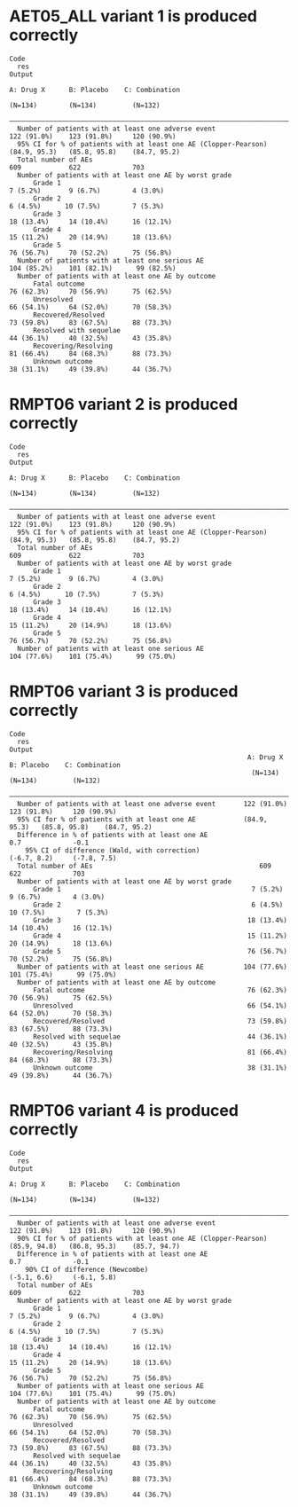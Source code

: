 # AET05_ALL variant 1 is produced correctly

    Code
      res
    Output
                                                                         A: Drug X      B: Placebo    C: Combination
                                                                          (N=134)        (N=134)         (N=132)    
      ——————————————————————————————————————————————————————————————————————————————————————————————————————————————
      Number of patients with at least one adverse event                122 (91.0%)    123 (91.8%)     120 (90.9%)  
      95% CI for % of patients with at least one AE (Clopper-Pearson)   (84.9, 95.3)   (85.8, 95.8)    (84.7, 95.2) 
      Total number of AEs                                                   609            622             703      
      Number of patients with at least one AE by worst grade                                                        
          Grade 1                                                         7 (5.2%)       9 (6.7%)        4 (3.0%)   
          Grade 2                                                         6 (4.5%)      10 (7.5%)        7 (5.3%)   
          Grade 3                                                        18 (13.4%)     14 (10.4%)      16 (12.1%)  
          Grade 4                                                        15 (11.2%)     20 (14.9%)      18 (13.6%)  
          Grade 5                                                        76 (56.7%)     70 (52.2%)      75 (56.8%)  
      Number of patients with at least one serious AE                   104 (85.2%)    101 (82.1%)      99 (82.5%)  
      Number of patients with at least one AE by outcome                                                            
          Fatal outcome                                                  76 (62.3%)     70 (56.9%)      75 (62.5%)  
          Unresolved                                                     66 (54.1%)     64 (52.0%)      70 (58.3%)  
          Recovered/Resolved                                             73 (59.8%)     83 (67.5%)      88 (73.3%)  
          Resolved with sequelae                                         44 (36.1%)     40 (32.5%)      43 (35.8%)  
          Recovering/Resolving                                           81 (66.4%)     84 (68.3%)      88 (73.3%)  
          Unknown outcome                                                38 (31.1%)     49 (39.8%)      44 (36.7%)  

# RMPT06 variant 2 is produced correctly

    Code
      res
    Output
                                                                         A: Drug X      B: Placebo    C: Combination
                                                                          (N=134)        (N=134)         (N=132)    
      ——————————————————————————————————————————————————————————————————————————————————————————————————————————————
      Number of patients with at least one adverse event                122 (91.0%)    123 (91.8%)     120 (90.9%)  
      95% CI for % of patients with at least one AE (Clopper-Pearson)   (84.9, 95.3)   (85.8, 95.8)    (84.7, 95.2) 
      Total number of AEs                                                   609            622             703      
      Number of patients with at least one AE by worst grade                                                        
          Grade 1                                                         7 (5.2%)       9 (6.7%)        4 (3.0%)   
          Grade 2                                                         6 (4.5%)      10 (7.5%)        7 (5.3%)   
          Grade 3                                                        18 (13.4%)     14 (10.4%)      16 (12.1%)  
          Grade 4                                                        15 (11.2%)     20 (14.9%)      18 (13.6%)  
          Grade 5                                                        76 (56.7%)     70 (52.2%)      75 (56.8%)  
      Number of patients with at least one serious AE                   104 (77.6%)    101 (75.4%)      99 (75.0%)  

# RMPT06 variant 3 is produced correctly

    Code
      res
    Output
                                                                A: Drug X      B: Placebo    C: Combination
                                                                 (N=134)        (N=134)         (N=132)    
      —————————————————————————————————————————————————————————————————————————————————————————————————————
      Number of patients with at least one adverse event       122 (91.0%)    123 (91.8%)     120 (90.9%)  
      95% CI for % of patients with at least one AE            (84.9, 95.3)   (85.8, 95.8)    (84.7, 95.2) 
      Difference in % of patients with at least one AE                            0.7             -0.1     
        95% CI of difference (Wald, with correction)                          (-6.7, 8.2)     (-7.8, 7.5)  
      Total number of AEs                                          609            622             703      
      Number of patients with at least one AE by worst grade                                               
          Grade 1                                                7 (5.2%)       9 (6.7%)        4 (3.0%)   
          Grade 2                                                6 (4.5%)      10 (7.5%)        7 (5.3%)   
          Grade 3                                               18 (13.4%)     14 (10.4%)      16 (12.1%)  
          Grade 4                                               15 (11.2%)     20 (14.9%)      18 (13.6%)  
          Grade 5                                               76 (56.7%)     70 (52.2%)      75 (56.8%)  
      Number of patients with at least one serious AE          104 (77.6%)    101 (75.4%)      99 (75.0%)  
      Number of patients with at least one AE by outcome                                                   
          Fatal outcome                                         76 (62.3%)     70 (56.9%)      75 (62.5%)  
          Unresolved                                            66 (54.1%)     64 (52.0%)      70 (58.3%)  
          Recovered/Resolved                                    73 (59.8%)     83 (67.5%)      88 (73.3%)  
          Resolved with sequelae                                44 (36.1%)     40 (32.5%)      43 (35.8%)  
          Recovering/Resolving                                  81 (66.4%)     84 (68.3%)      88 (73.3%)  
          Unknown outcome                                       38 (31.1%)     49 (39.8%)      44 (36.7%)  

# RMPT06 variant 4 is produced correctly

    Code
      res
    Output
                                                                         A: Drug X      B: Placebo    C: Combination
                                                                          (N=134)        (N=134)         (N=132)    
      ——————————————————————————————————————————————————————————————————————————————————————————————————————————————
      Number of patients with at least one adverse event                122 (91.0%)    123 (91.8%)     120 (90.9%)  
      90% CI for % of patients with at least one AE (Clopper-Pearson)   (85.9, 94.8)   (86.8, 95.3)    (85.7, 94.7) 
      Difference in % of patients with at least one AE                                     0.7             -0.1     
        90% CI of difference (Newcombe)                                                (-5.1, 6.6)     (-6.1, 5.8)  
      Total number of AEs                                                   609            622             703      
      Number of patients with at least one AE by worst grade                                                        
          Grade 1                                                         7 (5.2%)       9 (6.7%)        4 (3.0%)   
          Grade 2                                                         6 (4.5%)      10 (7.5%)        7 (5.3%)   
          Grade 3                                                        18 (13.4%)     14 (10.4%)      16 (12.1%)  
          Grade 4                                                        15 (11.2%)     20 (14.9%)      18 (13.6%)  
          Grade 5                                                        76 (56.7%)     70 (52.2%)      75 (56.8%)  
      Number of patients with at least one serious AE                   104 (77.6%)    101 (75.4%)      99 (75.0%)  
      Number of patients with at least one AE by outcome                                                            
          Fatal outcome                                                  76 (62.3%)     70 (56.9%)      75 (62.5%)  
          Unresolved                                                     66 (54.1%)     64 (52.0%)      70 (58.3%)  
          Recovered/Resolved                                             73 (59.8%)     83 (67.5%)      88 (73.3%)  
          Resolved with sequelae                                         44 (36.1%)     40 (32.5%)      43 (35.8%)  
          Recovering/Resolving                                           81 (66.4%)     84 (68.3%)      88 (73.3%)  
          Unknown outcome                                                38 (31.1%)     49 (39.8%)      44 (36.7%)  


